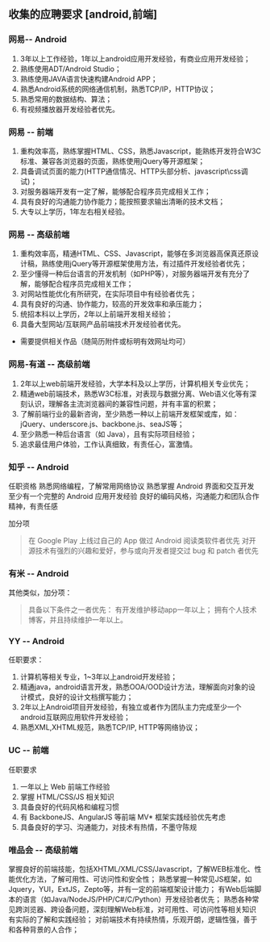 收集的应聘要求 [android,前端]
---------
### 网易-- Android ###
1. 3年以上工作经验，1年以上android应用开发经验，有商业应用开发经验；
2. 熟练使用ADT/Android Studio；
3. 熟练使用JAVA语言快速构建Android APP；
4. 熟悉Android系统的网络通信机制，熟悉TCP/IP，HTTP协议；
5. 熟悉常用的数据结构、算法；
6. 有视频播放器开发经验者优先。

### 网易 -- 前端 ###
1. 重构效率高，熟练掌握HTML、CSS，熟悉Javascript，能熟练开发符合W3C标准、兼容各浏览器的页面，熟练使用jQuery等开源框架； 
2. 具备调试页面的能力(HTTP通信情况、HTTP头部分析、javascript\css调试)； 
3. 对服务器端开发有一定了解，能够配合程序员完成相关工作； 
4. 具有良好的沟通能力协作能力；能按照要求输出清晰的技术文档； 
5. 大专以上学历，1年左右相关经验。

### 网易 -- 高级前端 ###
1. 重构效率高，精通HTML、CSS、Javascript，能够在多浏览器高保真还原设计稿，熟练使用jQuery等开源框架使用方法，有过插件开发经验者优先；
2. 至少懂得一种后台语言的开发机制（如PHP等），对服务器端开发有充分了解，能够配合程序员完成相关工作；
3. 对网站性能优化有所研究，在实际项目中有经验者优先；
4. 具有良好的沟通、协作能力，较高的开发效率和承压能力；
5. 统招本科以上学历，2年以上前端开发相关经验；
6. 具备大型网站/互联网产品前端技术开发经验者优先。


* 需要提供相关作品（随简历附件或标明有效网址均可）

### 网易-有道 -- 高级前端 ###
1. 2年以上web前端开发经验，大学本科及以上学历，计算机相关专业优先；
2. 精通web前端技术，熟悉W3C标准，对表现与数据分离、Web语义化等有深刻认识，理解各主流浏览器间的兼容性问题，并有丰富的积累；
3. 了解前端行业的最新咨询，至少熟悉一种以上前端开发框架或库，如：jQuery、underscore.js、backbone.js、seaJS等；
4. 至少熟悉一种后台语言（如 Java），且有实际项目经验；
5. 追求最佳用户体验，工作认真细致，有责任心，富激情。

### 知乎 -- Android ###
任职资格
熟悉网络编程，了解常用网络协议
熟悉掌握 Android 界面和交互开发
至少有一个完整的 Android 应用开发经验
良好的编码风格，沟通能力和团队合作精神，有责任感

加分项
> 在 Google Play 上线过自己的 App
做过 Android 阅读类软件者优先
对开源技术有强烈的兴趣和爱好，参与或向开发者提交过 bug 和 patch 者优先

### 有米 -- Android ###
其他类似，加分项：
> 具备以下条件之一者优先：
有开发维护移动app一年以上；
拥有个人技术博客，并且持续维护一年以上。 

### YY -- Android ###
任职要求： 
1. 计算机等相关专业，1~3年以上android开发经验；
2. 精通java，android语言开发，熟悉OOA/OOD设计方法，理解面向对象的设计模式，良好的设计文档撰写能力；
3. 2年以上Android项目开发经验，有独立或者作为团队主力完成至少一个android互联网应用软件开发经验； 
4. 熟悉XML,XHTML规范，熟悉TCP/IP, HTTP等网络协议；

### UC -- 前端 ###
任职要求
1. 一年以上 Web 前端工作经验
2. 掌握 HTML/CSS/JS 相关知识
3. 具备良好的代码风格和编程习惯
4. 有 BackboneJS、AngularJS 等前端 MV* 框架实践经验优先考虑
5. 具备良好的学习、沟通能力，对技术有热情，不墨守陈规

### 唯品会 -- 高级前端 ###
掌握良好的前端技能，包括XHTML/XML/CSS/Javascript，了解WEB标准化、性能优化方法，了解可用性、可访问性和安全性；
熟悉掌握一种常见JS框架，如Jquery，YUI，ExtJS，Zepto等，并有一定的前端框架设计能力；
有Web后端脚本的语言（如Java/NodeJS/PHP/C#/C/Python）开发经验者优先；
熟悉各种常见跨浏览器、跨设备问题，深刻理解Web标准，对可用性、可访问性等相关知识有实际的了解和实践经验；
对前端技术有持续热情，乐观开朗，逻辑性强，善于和各种背景的人合作；


